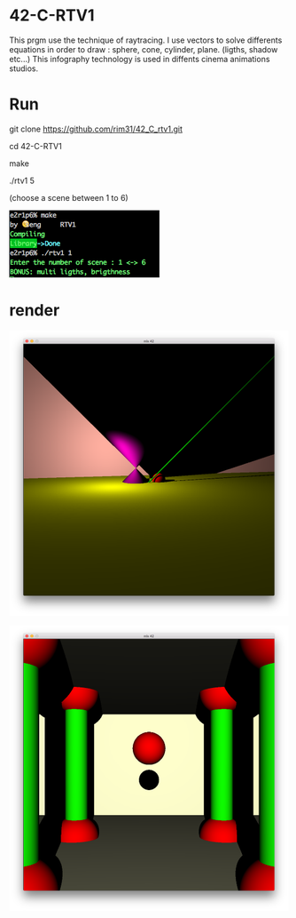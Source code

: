 # 42-C-RTV1
This prgm use the technique of raytracing.
I use vectors to solve differents equations in order to draw : sphere, cone, cylinder, plane. (ligths, shadow etc...)
This infography technology is used in diffents cinema animations studios.

# Run 
git clone https://github.com/rim31/42_C_rtv1.git

cd 42-C-RTV1

make

./rtv1 5

(choose a scene between 1 to 6)


![Texte alternatif](https://github.com/rim31/42_C_rtv1/blob/master/Screen%20Shot%202016-05-16%20at%203.28.16%20PM.png "make")

# render

![Texte alternatif](https://github.com/rim31/42_C_rtv1/blob/master/Screen%20Shot%202016-05-16%20at%203.32.16%20PM.png "render")


![Texte alternatif](https://github.com/rim31/42_C_rtv1/blob/master/Screen%20Shot%202016-05-16%20at%203.32.39%20PM.png "ultimate scene")

